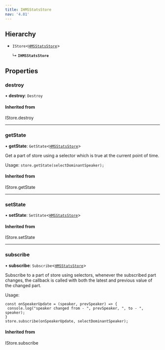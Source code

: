 ```yaml
---
title: IHMSStatsStore
nav: '4.81'
---
```


## Hierarchy

- `IStore`<[`HMSStatsStore`](/api-reference/javascript/v2/interfaces/HMSStatsStore)\>

  ↳ **`IHMSStatsStore`**

## Properties

### destroy

• **destroy**: `Destroy`

#### Inherited from

IStore.destroy

---

### getState

• **getState**: `GetState`<[`HMSStatsStore`](/api-reference/javascript/v2/interfaces/HMSStatsStore)\>

Get a part of store using a selector which is true at the current point of time.

Usage: `store.getState(selectDominantSpeaker);`

#### Inherited from

IStore.getState

---

### setState

• **setState**: `SetState`<[`HMSStatsStore`](/api-reference/javascript/v2/interfaces/HMSStatsStore)\>

#### Inherited from

IStore.setState

---

### subscribe

• **subscribe**: `Subscribe`<[`HMSStatsStore`](/api-reference/javascript/v2/interfaces/HMSStatsStore)\>

Subscribe to a part of store using selectors, whenever the subscribed part changes, the callback
is called with both the latest and previous value of the changed part.

Usage:

```
const onSpeakerUpdate = (speaker, prevSpeaker) => {
 console.log("speaker changed from - ", prevSpeaker, ", to - ", speaker);
}
store.subscribe(onSpeakerUpdate, selectDominantSpeaker);
```

#### Inherited from

IStore.subscribe
